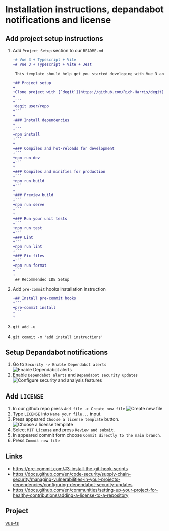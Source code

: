 # Installation instructions, depandabot notifications and license

## Add project setup instructions

1. Add `Project Setup` section to our `README.md`

    ````diff
    -# Vue 3 + Typescript + Vite
    +# Vue 3 + Typescript + Vite + Jest

     This template should help get you started developing with Vue 3 and Typescript in Vite.

    +## Project setup
    +
    +Clone project with [`degit`](https://github.com/Rich-Harris/degit)
    +
    +```
    +degit user/repo
    +```
    +
    +### Install dependencies
    +
    +```
    +npm install
    +```
    +
    +### Compiles and hot-reloads for development
    +```
    +npm run dev
    +```
    +
    +### Compiles and minifies for production
    +```
    +npm run build
    +```
    +
    +### Preview build
    +```
    +npm run serve
    +```
    +
    +### Run your unit tests
    +```
    +npm run test
    +```
    +### Lint
    +```
    +npm run lint
    +```
    +### Fix files
    +```
    +npm run format
    +```
    +
     ## Recommended IDE Setup
    ````

1. Add `pre-commit` hooks installation instruction

    ````diff
    +## Install pre-commit hooks
    +```
    +pre-commit install
    +```
    +
    ````

1. `git add -u`
1. `git commit -m 'add install instructions'`

## Setup Depandabot notifications

1. Go to `Security -> Enable Dependabot alerts`
   ![Enable Dependabot alerts](https://dev-to-uploads.s3.amazonaws.com/uploads/articles/ngxvg1v48f97cp3qtfjf.png)
1. Enable `Dependabot alerts` and `Dependabot security updates`
   ![Configure security and analysis features](https://dev-to-uploads.s3.amazonaws.com/uploads/articles/jz1sctmfbuigyxoag3nw.png)

## Add `LICENSE`

1. In our github repo press `Add file -> Create new file`
   ![Create new file](https://dev-to-uploads.s3.amazonaws.com/uploads/articles/tavy58j340f8wjyfcc04.png)
1. Type `LICENSE` into `Name your file...` input.
1. Press appeared `Choose a license template` button.
   ![Choose a license template](https://dev-to-uploads.s3.amazonaws.com/uploads/articles/c2ad05wr3h9akk37blkn.png)
1. Select `MIT License` and press `Review and submit`.
1. In appeared commit form choose `Commit directly to the main branch.`
1. Press `Commit new file`

## Links

-   https://pre-commit.com/#3-install-the-git-hook-scripts
-   https://docs.github.com/en/code-security/supply-chain-security/managing-vulnerabilities-in-your-projects-dependencies/configuring-dependabot-security-updates
-   https://docs.github.com/en/communities/setting-up-your-project-for-healthy-contributions/adding-a-license-to-a-repository

## Project

[vue-ts](https://github.com/imomaliev/vue-ts)
